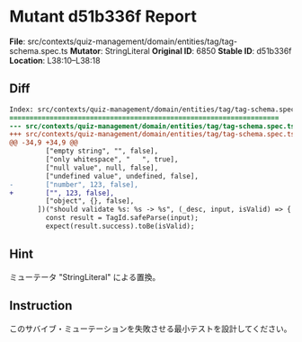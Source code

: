 # Mutant d51b336f Report

**File**: src/contexts/quiz-management/domain/entities/tag/tag-schema.spec.ts
**Mutator**: StringLiteral
**Original ID**: 6850
**Stable ID**: d51b336f
**Location**: L38:10–L38:18

## Diff

```diff
Index: src/contexts/quiz-management/domain/entities/tag/tag-schema.spec.ts
===================================================================
--- src/contexts/quiz-management/domain/entities/tag/tag-schema.spec.ts	original
+++ src/contexts/quiz-management/domain/entities/tag/tag-schema.spec.ts	mutated #6850
@@ -34,9 +34,9 @@
         ["empty string", "", false],
         ["only whitespace", "   ", true],
         ["null value", null, false],
         ["undefined value", undefined, false],
-        ["number", 123, false],
+        ["", 123, false],
         ["object", {}, false],
       ])("should validate %s: %s -> %s", (_desc, input, isValid) => {
         const result = TagId.safeParse(input);
         expect(result.success).toBe(isValid);
```

## Hint

ミューテータ "StringLiteral" による置換。

## Instruction

このサバイブ・ミューテーションを失敗させる最小テストを設計してください。
